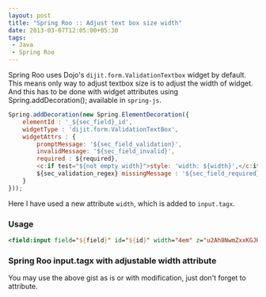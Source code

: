 ```yaml
---
layout: post
title: "Spring Roo :: Adjust text box size width"
date: 2013-03-07T12:05:00+05:30
tags:
 - Java
 - Spring Roo
---
```


Spring Roo uses Dojo's <code>dijit.form.ValidationTextbox</code> widget by
default. This means only way to adjust textbox size is to adjust the width of
widget. And this has to be done with widget attributes using
Spring.addDecoration(); available in <code>spring-js</code>.

``` javascript
Spring.addDecoration(new Spring.ElementDecoration({
    elementId : '_${sec_field}_id',
    widgetType : 'dijit.form.ValidationTextBox',
    widgetAttrs : {
        promptMessage: '${sec_field_validation}',
        invalidMessage: '${sec_field_invalid}',
        required : ${required},
        <c:if test="${not empty width}">style: 'width: ${width}',</c:if>
        ${sec_validation_regex} missingMessage : '${sec_field_required}'
    }
}));
```
Here I have used a new attribute <code>width</code>, which is added to <code>input.tagx</code>.

### Usage
``` jsp
<field:input field="${field}" id="${id}" width="4em" z="u2Ah8NwmZxxKGJHNnTmYs2AL79o=" />
```

### Spring Roo input.tagx with adjustable width attribute

<script src="https://gist.github.com/WarFox/5105967.js"></script>

You may use the above gist as is or with modification, just don't forget to attribute.

